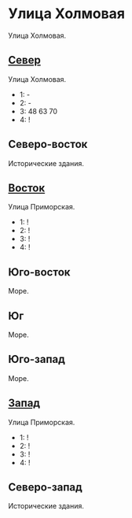 # Улица Холмовая

Улица Холмовая.

## [Север](./505135.md)

Улица Холмовая.

* 1:    -
* 2:    -
* 3:    48  63  70
* 4:    !

## Северо-восток

Исторические здания.

## [Восток](./520160.md)

Улица Приморская.

* 1:    !
* 2:    !
* 3:    !
* 4:    !

## Юго-восток

Море.

## Юг

Море.

## Юго-запад

Море.

## [Запад](./500160.md)

Улица Приморская.

* 1:    !
* 2:    !
* 3:    !
* 4:    !

## Северо-запад

Исторические здания.

